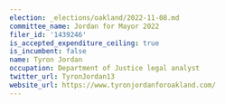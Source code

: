 ```yaml
---
election: _elections/oakland/2022-11-08.md
committee_name: Jordan for Mayor 2022
filer_id: '1439246'
is_accepted_expenditure_ceiling: true
is_incumbent: false
name: Tyron Jordan
occupation: Department of Justice legal analyst
twitter_url: TyronJordan13
website_url: https://www.tyronjordanforoakland.com/
---
```

